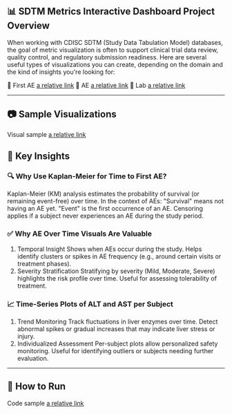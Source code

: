 ## 📊 SDTM Metrics Interactive Dashboard Project Overview
When working with CDISC SDTM (Study Data Tabulation Model) databases, the goal of metric visualization is often to support clinical trial data review, quality control, and regulatory submission readiness. Here are several useful types of visualizations you can create, depending on the domain and the kind of insights you're looking for:

📄 First AE [a relative link](Survival.csv)
📄 AE [a relative link](ae.csv)
📄 Lab [a relative link](lb.csv)

---

## 📷 Sample Visualizations

Visual sample [a relative link](SDTM_Metrics_Interactive_Dashboard_Snapshot.pdf)

## 📌 Key Insights
### 🔍 Why Use Kaplan-Meier for Time to First AE?
Kaplan-Meier (KM) analysis estimates the probability of survival (or remaining event-free) over time. In the context of AEs:
"Survival" means not having an AE yet.
"Event" is the first occurrence of an AE.
Censoring applies if a subject never experiences an AE during the study period.

### ✅ Why AE Over Time Visuals Are Valuable
1. Temporal Insight
Shows when AEs occur during the study.
Helps identify clusters or spikes in AE frequency (e.g., around certain visits or treatment phases).
2. Severity Stratification
Stratifying by severity (Mild, Moderate, Severe) highlights the risk profile over time.
Useful for assessing tolerability of treatment.

### 📈 Time-Series Plots of ALT and AST per Subject
1. Trend Monitoring
Track fluctuations in liver enzymes over time.
Detect abnormal spikes or gradual increases that may indicate liver stress or injury.
2. Individualized Assessment
Per-subject plots allow personalized safety monitoring.
Useful for identifying outliers or subjects needing further evaluation.
---

## 🚀 How to Run

Code sample [a relative link](dashboard.py)
